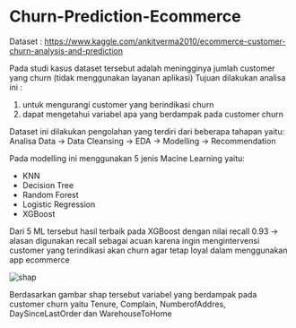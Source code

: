 # Churn-Prediction-Ecommerce

Dataset : https://www.kaggle.com/ankitverma2010/ecommerce-customer-churn-analysis-and-prediction

Pada studi kasus dataset tersebut adalah meningginya jumlah customer yang churn (tidak menggunakan layanan aplikasi)
Tujuan dilakukan analisa ini :
1. untuk mengurangi customer yang berindikasi churn
2. dapat mengetahui variabel apa yang berdampak pada customer churn

Dataset ini dilakukan pengolahan yang terdiri dari beberapa tahapan yaitu: Analisa Data -> Data Cleansing -> EDA -> Modelling -> Recommendation

Pada modelling ini menggunakan 5 jenis Macine Learning yaitu:
* KNN
* Decision Tree
* Random Forest
* Logistic Regression
* XGBoost

Dari 5 ML tersebut hasil terbaik pada XGBoost dengan nilai recall 0.93 -> alasan digunakan recall sebagai acuan karena ingin mengintervensi customer 
yang terindikasi akan churn agar tetap loyal dalam  menggunakan app ecommerce

![shap](https://user-images.githubusercontent.com/44351664/135306315-1f2a5542-1bcf-44da-add8-79d26b640e23.jpg)

Berdasarkan gambar shap tersebut variabel yang berdampak pada customer churn yaitu Tenure, Complain, NumberofAddres, DaySinceLastOrder dan WarehouseToHome
